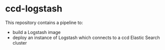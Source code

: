 # ccd-logstash

This repository contains a pipeline to: 
* build a Logstash image 
* deploy an instance of Logstash which connects to a ccd Elastic Search cluster
    
